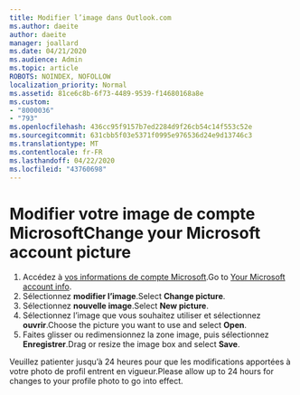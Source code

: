 ```yaml
---
title: Modifier l’image dans Outlook.com
ms.author: daeite
author: daeite
manager: joallard
ms.date: 04/21/2020
ms.audience: Admin
ms.topic: article
ROBOTS: NOINDEX, NOFOLLOW
localization_priority: Normal
ms.assetid: 81ce6c8b-6f73-4489-9539-f14680168a8e
ms.custom:
- "8000036"
- "793"
ms.openlocfilehash: 436cc95f9157b7ed2284d9f26cb54c14f553c52e
ms.sourcegitcommit: 631cbb5f03e5371f0995e976536d24e9d13746c3
ms.translationtype: MT
ms.contentlocale: fr-FR
ms.lasthandoff: 04/22/2020
ms.locfileid: "43760698"
---
```

# <a name="change-your-microsoft-account-picture"></a><span data-ttu-id="59831-102">Modifier votre image de compte Microsoft</span><span class="sxs-lookup"><span data-stu-id="59831-102">Change your Microsoft account picture</span></span>

1. <span data-ttu-id="59831-103">Accédez à [vos informations de compte Microsoft](https://go.microsoft.com/fwlink/p/?linkid=860841).</span><span class="sxs-lookup"><span data-stu-id="59831-103">Go to [Your Microsoft account info](https://go.microsoft.com/fwlink/p/?linkid=860841).</span></span>
2. <span data-ttu-id="59831-104">Sélectionnez **modifier l’image**.</span><span class="sxs-lookup"><span data-stu-id="59831-104">Select **Change picture**.</span></span>
3. <span data-ttu-id="59831-105">Sélectionnez **nouvelle image**.</span><span class="sxs-lookup"><span data-stu-id="59831-105">Select **New picture**.</span></span>
4. <span data-ttu-id="59831-106">Sélectionnez l’image que vous souhaitez utiliser et sélectionnez **ouvrir**.</span><span class="sxs-lookup"><span data-stu-id="59831-106">Choose the picture you want to use and select **Open**.</span></span>
5. <span data-ttu-id="59831-107">Faites glisser ou redimensionnez la zone image, puis sélectionnez **Enregistrer**.</span><span class="sxs-lookup"><span data-stu-id="59831-107">Drag or resize the image box and select **Save**.</span></span>

<span data-ttu-id="59831-108">Veuillez patienter jusqu’à 24 heures pour que les modifications apportées à votre photo de profil entrent en vigueur.</span><span class="sxs-lookup"><span data-stu-id="59831-108">Please allow up to 24 hours for changes to your profile photo to go into effect.</span></span>